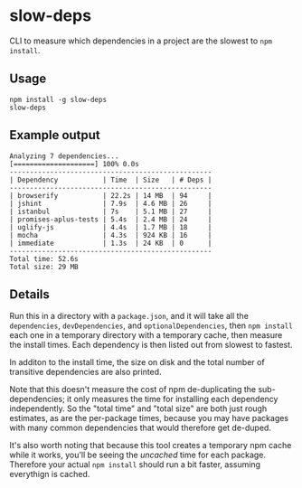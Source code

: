 slow-deps
====

CLI to measure which dependencies in a project are the slowest to `npm install`.

Usage
----

    npm install -g slow-deps
    slow-deps

Example output
----

```
Analyzing 7 dependencies...
[====================] 100% 0.0s
--------------------------------------------------
| Dependency           | Time  | Size   | # Deps |
--------------------------------------------------
| browserify           | 22.2s | 14 MB  | 94     |
| jshint               | 7.9s  | 4.6 MB | 26     |
| istanbul             | 7s    | 5.1 MB | 27     |
| promises-aplus-tests | 5.4s  | 2.4 MB | 24     |
| uglify-js            | 4.4s  | 1.7 MB | 18     |
| mocha                | 4.3s  | 924 KB | 16     |
| immediate            | 1.3s  | 24 KB  | 0      |
--------------------------------------------------
Total time: 52.6s
Total size: 29 MB
```

Details
----


Run this in a directory with a `package.json`, and it will take all the `dependencies`, 
`devDependencies`, and `optionalDependencies`, then `npm install` each one in a temporary 
directory with a temporary cache, then measure the install times. Each dependency is then listed out 
from slowest to fastest.

In additon to the install time, the size on disk and the total number of transitive dependencies are also printed.

Note that this doesn't measure the cost of npm de-duplicating the sub-dependencies; 
it only measures the time for installing each dependency independently. So the "total time" and "total size"
are both just rough estimates, as are the per-package times, because you may have packages with many common
dependencies that would therefore get de-duped.

It's also worth noting that because this tool creates a temporary npm cache while it works,
you'll be seeing the _uncached_ time for each package. Therefore your actual `npm install` should run a bit faster,
assuming everythign is cached.
